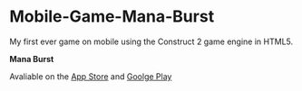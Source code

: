 # Mobile-Game-Mana-Burst
My first ever game on mobile using the Construct 2 game engine in HTML5.

**Mana Burst**

Avaliable on the [App Store](https://itunes.apple.com/us/app/mana-burst/id1051154449?mt=8) and [Goolge Play](https://play.google.com/store/apps/details?id=com.manabursgametjrt.main&hl=en)
